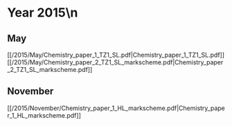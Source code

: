# Year 2015\n
## May
[[/2015/May/Chemistry_paper_1_TZ1_SL.pdf|Chemistry_paper_1_TZ1_SL.pdf]]
[[/2015/May/Chemistry_paper_2_TZ1_SL_markscheme.pdf|Chemistry_paper_2_TZ1_SL_markscheme.pdf]]

## November
[[/2015/November/Chemistry_paper_1_HL_markscheme.pdf|Chemistry_paper_1_HL_markscheme.pdf]]
